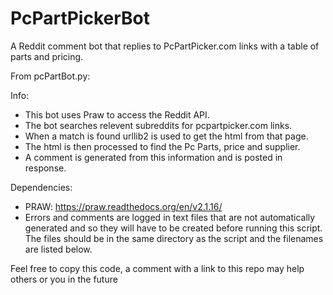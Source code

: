 PcPartPickerBot
===============

A Reddit comment bot that replies to PcPartPicker.com links with a table of parts and pricing.

From pcPartBot.py:

Info:
- This bot uses Praw to access the Reddit API.
- The bot searches relevent subreddits for pcpartpicker.com links.
- When a match is found urllib2 is used to get the html from that page.
- The html is then processed to find the Pc Parts, price and supplier.
- A comment is generated from this information and is posted in response.

Dependencies:
- PRAW: https://praw.readthedocs.org/en/v2.1.16/
- Errors and comments are logged in text files that are not automatically 
  generated and so they will have to be created before running this script.
  The files should be in the same directory as the script and the 
  filenames are listed below.


Feel free to copy this code, a comment with a link to this repo may help others or you in the future
